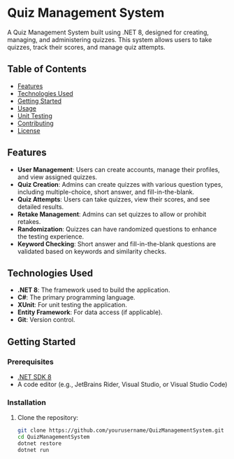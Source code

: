 # Quiz Management System

A Quiz Management System built using .NET 8, designed for creating, managing, and administering quizzes. This system allows users to take quizzes, track their scores, and manage quiz attempts.

## Table of Contents

- [Features](#features)
- [Technologies Used](#technologies-used)
- [Getting Started](#getting-started)
- [Usage](#usage)
- [Unit Testing](#unit-testing)
- [Contributing](#contributing)
- [License](#license)

## Features

- **User Management**: Users can create accounts, manage their profiles, and view assigned quizzes.
- **Quiz Creation**: Admins can create quizzes with various question types, including multiple-choice, short answer, and fill-in-the-blank.
- **Quiz Attempts**: Users can take quizzes, view their scores, and see detailed results.
- **Retake Management**: Admins can set quizzes to allow or prohibit retakes.
- **Randomization**: Quizzes can have randomized questions to enhance the testing experience.
- **Keyword Checking**: Short answer and fill-in-the-blank questions are validated based on keywords and similarity checks.

## Technologies Used

- **.NET 8**: The framework used to build the application.
- **C#**: The primary programming language.
- **XUnit**: For unit testing the application.
- **Entity Framework**: For data access (if applicable).
- **Git**: Version control.

## Getting Started

### Prerequisites

- [.NET SDK 8](https://dotnet.microsoft.com/download/dotnet/8.0)
- A code editor (e.g., JetBrains Rider, Visual Studio, or Visual Studio Code)

### Installation

1. Clone the repository:

   ```bash
   git clone https://github.com/yourusername/QuizManagementSystem.git
   cd QuizManagementSystem
   dotnet restore
   dotnet run

